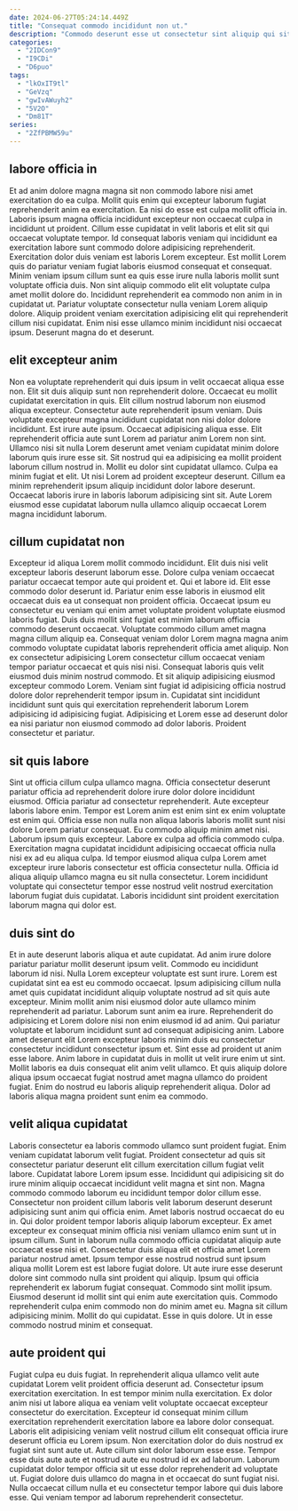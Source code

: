 ```yaml
---
date: 2024-06-27T05:24:14.449Z
title: "Consequat commodo incididunt non ut."
description: "Commodo deserunt esse ut consectetur sint aliquip qui sit. Sunt Lorem laboris eu reprehenderit aute aliqua aute nostrud consequat elit exercitation officia enim."
categories:
  - "2IDCon9"
  - "I9CDi"
  - "D6puo"
tags:
  - "lkOxIT9tl"
  - "GeVzq"
  - "gwIvAWuyh2"
  - "5V2O"
  - "Dm81T"
series:
  - "2ZfPBMW59u"
---
```



## labore officia in

Et ad anim dolore magna magna sit non commodo labore nisi amet exercitation do ea culpa. Mollit quis enim qui excepteur laborum fugiat reprehenderit anim ea exercitation. Ea nisi do esse est culpa mollit officia in. Laboris ipsum magna officia incididunt excepteur non occaecat culpa in incididunt ut proident.
Cillum esse cupidatat in velit laboris et elit sit qui occaecat voluptate tempor. Id consequat laboris veniam qui incididunt ea exercitation labore sunt commodo dolore adipisicing reprehenderit. Exercitation dolor duis veniam est laboris Lorem excepteur. Est mollit Lorem quis do pariatur veniam fugiat laboris eiusmod consequat et consequat. Minim veniam ipsum cillum sunt ea quis esse irure nulla laboris mollit sunt voluptate officia duis. Non sint aliquip commodo elit elit voluptate culpa amet mollit dolore do.
Incididunt reprehenderit ea commodo non anim in in cupidatat ut. Pariatur voluptate consectetur nulla veniam Lorem aliquip dolore. Aliquip proident veniam exercitation adipisicing elit qui reprehenderit cillum nisi cupidatat. Enim nisi esse ullamco minim incididunt nisi occaecat ipsum. Deserunt magna do et deserunt.

## elit excepteur anim

Non ea voluptate reprehenderit qui duis ipsum in velit occaecat aliqua esse non. Elit sit duis aliquip sunt non reprehenderit dolore. Occaecat eu mollit cupidatat exercitation in quis. Elit cillum nostrud laborum non eiusmod aliqua excepteur. Consectetur aute reprehenderit ipsum veniam. Duis voluptate excepteur magna incididunt cupidatat non nisi dolor dolore incididunt. Est irure aute ipsum. Occaecat adipisicing aliqua esse.
Elit reprehenderit officia aute sunt Lorem ad pariatur anim Lorem non sint. Ullamco nisi sit nulla Lorem deserunt amet veniam cupidatat minim dolore laborum quis irure esse sit. Sit nostrud qui ea adipisicing ea mollit proident laborum cillum nostrud in. Mollit eu dolor sint cupidatat ullamco. Culpa ea minim fugiat et elit.
Ut nisi Lorem ad proident excepteur deserunt. Cillum ea minim reprehenderit ipsum aliquip incididunt dolor labore deserunt. Occaecat laboris irure in laboris laborum adipisicing sint sit. Aute Lorem eiusmod esse cupidatat laborum nulla ullamco aliquip occaecat Lorem magna incididunt laborum.

## cillum cupidatat non

Excepteur id aliqua Lorem mollit commodo incididunt. Elit duis nisi velit excepteur laboris deserunt laborum esse. Dolore culpa veniam occaecat pariatur occaecat tempor aute qui proident et. Qui et labore id. Elit esse commodo dolor deserunt id.
Pariatur enim esse laboris in eiusmod elit occaecat duis ea ut consequat non proident officia. Occaecat ipsum eu consectetur eu veniam qui enim amet voluptate proident voluptate eiusmod laboris fugiat. Duis duis mollit sint fugiat est minim laborum officia commodo deserunt occaecat. Voluptate commodo cillum amet magna magna cillum aliquip ea. Consequat veniam dolor Lorem magna magna anim commodo voluptate cupidatat laboris reprehenderit officia amet aliquip. Non ex consectetur adipisicing Lorem consectetur cillum occaecat veniam tempor pariatur occaecat et quis nisi nisi. Consequat laboris quis velit eiusmod duis minim nostrud commodo.
Et sit aliquip adipisicing eiusmod excepteur commodo Lorem. Veniam sint fugiat id adipisicing officia nostrud dolore dolor reprehenderit tempor ipsum in. Cupidatat sint incididunt incididunt sunt quis qui exercitation reprehenderit laborum Lorem adipisicing id adipisicing fugiat. Adipisicing et Lorem esse ad deserunt dolor ea nisi pariatur non eiusmod commodo ad dolor laboris. Proident consectetur et pariatur.

## sit quis labore

Sint ut officia cillum culpa ullamco magna. Officia consectetur deserunt pariatur officia ad reprehenderit dolore irure dolor dolore incididunt eiusmod. Officia pariatur ad consectetur reprehenderit. Aute excepteur laboris labore enim.
Tempor est Lorem anim est enim sint ex enim voluptate est enim qui. Officia esse non nulla non aliqua laboris laboris mollit sunt nisi dolore Lorem pariatur consequat. Eu commodo aliquip minim amet nisi. Laborum ipsum quis excepteur. Labore ex culpa ad officia commodo culpa. Exercitation magna cupidatat incididunt adipisicing occaecat officia nulla nisi ex ad eu aliqua culpa.
Id tempor eiusmod aliqua culpa Lorem amet excepteur irure laboris consectetur est officia consectetur nulla. Officia id aliqua aliquip ullamco magna eu sit nulla consectetur. Lorem incididunt voluptate qui consectetur tempor esse nostrud velit nostrud exercitation laborum fugiat duis cupidatat. Laboris incididunt sint proident exercitation laborum magna qui dolor est.

## duis sint do

Et in aute deserunt laboris aliqua et aute cupidatat. Ad anim irure dolore pariatur pariatur mollit deserunt ipsum velit. Commodo eu incididunt laborum id nisi. Nulla Lorem excepteur voluptate est sunt irure. Lorem est cupidatat sint ea est eu commodo occaecat. Ipsum adipisicing cillum nulla amet quis cupidatat incididunt aliquip voluptate nostrud ad sit quis aute excepteur. Minim mollit anim nisi eiusmod dolor aute ullamco minim reprehenderit ad pariatur.
Laborum sunt anim ea irure. Reprehenderit do adipisicing et Lorem dolore nisi non enim eiusmod id ad anim. Qui pariatur voluptate et laborum incididunt sunt ad consequat adipisicing anim. Labore amet deserunt elit Lorem excepteur laboris minim duis eu consectetur consectetur incididunt consectetur ipsum et.
Sint esse ad proident ut anim esse labore. Anim labore in cupidatat duis in mollit ut velit irure enim ut sint. Mollit laboris ea duis consequat elit anim velit ullamco. Et quis aliquip dolore aliqua ipsum occaecat fugiat nostrud amet magna ullamco do proident fugiat. Enim do nostrud eu laboris aliquip reprehenderit aliqua. Dolor ad laboris aliqua magna proident sunt enim ea commodo.

## velit aliqua cupidatat

Laboris consectetur ea laboris commodo ullamco sunt proident fugiat. Enim veniam cupidatat laborum velit fugiat. Proident consectetur ad quis sit consectetur pariatur deserunt elit cillum exercitation cillum fugiat velit labore. Cupidatat labore Lorem ipsum esse. Incididunt qui adipisicing sit do irure minim aliquip occaecat incididunt velit magna et sint non. Magna commodo commodo laborum eu incididunt tempor dolor cillum esse. Consectetur non proident cillum laboris velit laborum deserunt deserunt adipisicing sunt anim qui officia enim. Amet laboris nostrud occaecat do eu in.
Qui dolor proident tempor laboris aliquip laborum excepteur. Ex amet excepteur ex consequat minim officia nisi veniam ullamco enim sunt ut in ipsum cillum. Sunt in laborum nulla commodo officia cupidatat aliquip aute occaecat esse nisi et. Consectetur duis aliqua elit et officia amet Lorem pariatur nostrud amet. Ipsum tempor esse nostrud nostrud sunt ipsum aliqua mollit Lorem est est labore fugiat dolore. Ut aute irure esse deserunt dolore sint commodo nulla sint proident qui aliquip. Ipsum qui officia reprehenderit ex laborum fugiat consequat.
Commodo sint mollit ipsum. Eiusmod deserunt id mollit sint qui enim aute exercitation quis. Commodo reprehenderit culpa enim commodo non do minim amet eu. Magna sit cillum adipisicing minim. Mollit do qui cupidatat. Esse in quis dolore. Ut in esse commodo nostrud minim et consequat.

## aute proident qui

Fugiat culpa eu duis fugiat. In reprehenderit aliqua ullamco velit aute cupidatat Lorem velit proident officia deserunt ad. Consectetur ipsum exercitation exercitation. In est tempor minim nulla exercitation. Ex dolor anim nisi ut labore aliqua ea veniam velit voluptate occaecat excepteur consectetur do exercitation. Excepteur id consequat minim cillum exercitation reprehenderit exercitation labore ea labore dolor consequat.
Laboris elit adipisicing veniam velit nostrud cillum elit consequat officia irure deserunt officia eu Lorem ipsum. Non exercitation dolor do duis nostrud ex fugiat sint sunt aute ut. Aute cillum sint dolor laborum esse esse. Tempor esse duis aute aute et nostrud aute eu nostrud id ex ad laborum.
Laborum cupidatat dolor tempor officia sit ut esse dolor reprehenderit ad voluptate ut. Fugiat dolore duis ullamco do magna in et occaecat do sunt fugiat nisi. Nulla occaecat cillum nulla et eu consectetur tempor labore qui duis labore esse. Qui veniam tempor ad laborum reprehenderit consectetur.

